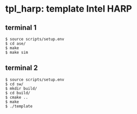 # tpl_harp: template Intel HARP

## terminal 1

```
$ source scripts/setup.env
$ cd ase/
$ make
$ make sim
```

## terminal 2

```
$ source scripts/setup.env
$ cd sw/
$ mkdir build/
$ cd build/
$ cmake ..
$ make
$ ./template
```

